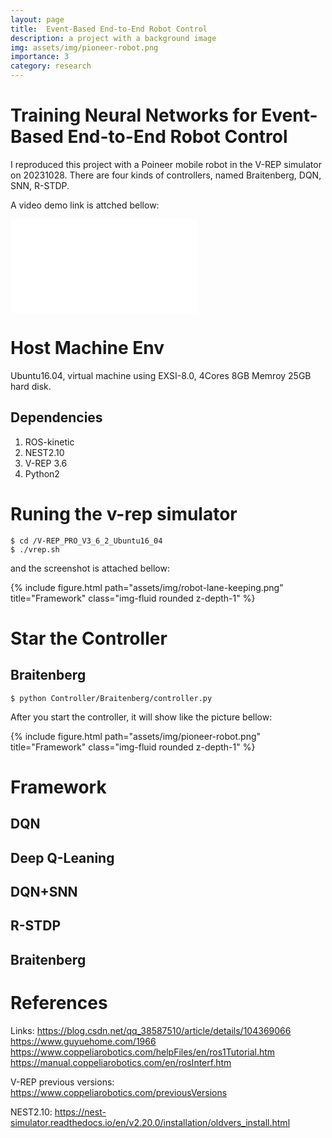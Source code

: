 ```yaml
---
layout: page
title:  Event-Based End-to-End Robot Control 
description: a project with a background image
img: assets/img/pioneer-robot.png
importance: 3
category: research
---
```


# Training Neural Networks for Event-Based End-to-End Robot Control

I reproduced this project with a Poineer mobile robot in the V-REP simulator on 20231028.
There are four kinds of controllers, named Braitenberg, DQN, SNN, R-STDP.

A video demo link is attched bellow:

<iframe src="//player.bilibili.com/player.html?isOutside=true&aid=112687409268319&bvid=BV1X33yeYEnF&cid=500001597648077&p=1&muted=true" scrolling="no" border="0" frameborder="no" framespacing="0" allowfullscreen="true"></iframe>


# Host Machine Env
Ubuntu16.04, virtual machine using EXSI-8.0, 4Cores 8GB Memroy 25GB hard disk. 

## Dependencies
1. ROS-kinetic
2. NEST2.10
3. V-REP 3.6
4. Python2


# Runing the v-rep simulator
```
$ cd /V-REP_PRO_V3_6_2_Ubuntu16_04
$ ./vrep.sh
```

and the screenshot is attached bellow:
<div class="row">
    <div class="col-sm mt-3 mt-md-0">
        {% include figure.html path="assets/img/robot-lane-keeping.png" title="Framework" class="img-fluid rounded z-depth-1" %}
    </div>
</div>

# Star the Controller

## Braitenberg
```
$ python Controller/Braitenberg/controller.py 

```
After you start the controller, it will show like the picture bellow:
<div class="row">
    <div class="col-sm mt-3 mt-md-0">
        {% include figure.html path="assets/img/pioneer-robot.png" title="Framework" class="img-fluid rounded z-depth-1" %}
    </div>
</div>

# Framework

## DQN


## Deep Q-Leaning

## DQN+SNN

## R-STDP

## Braitenberg



# References
Links:
https://blog.csdn.net/qq_38587510/article/details/104369066
https://www.guyuehome.com/1966
https://www.coppeliarobotics.com/helpFiles/en/ros1Tutorial.htm
https://manual.coppeliarobotics.com/en/rosInterf.htm

V-REP previous versions:
https://www.coppeliarobotics.com/previousVersions

NEST2.10:
https://nest-simulator.readthedocs.io/en/v2.20.0/installation/oldvers_install.html